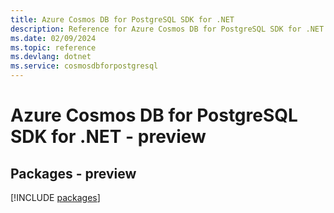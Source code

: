 ```yaml
---
title: Azure Cosmos DB for PostgreSQL SDK for .NET
description: Reference for Azure Cosmos DB for PostgreSQL SDK for .NET
ms.date: 02/09/2024
ms.topic: reference
ms.devlang: dotnet
ms.service: cosmosdbforpostgresql
---
```

# Azure Cosmos DB for PostgreSQL SDK for .NET - preview
## Packages - preview
[!INCLUDE [packages](cosmos-db-for-postgresql-index.md)]